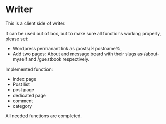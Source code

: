 # Writer

This is a client side of writer.

It can be used out of box, but to make sure all functions working properly, please set:
- Wordpress permanant link as /posts/%postname%,
- Add two pages: About and message board with their slugs as /about-myself and /guestbook respectively.

Implemented function:
- index page
- Post list
- post page
- dedicated page
- comment
- category

All needed functions are completed. 
